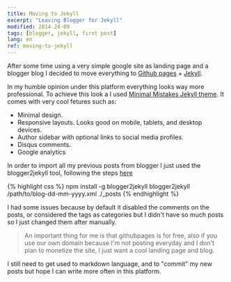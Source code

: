 ```yaml
---
title: Moving to Jekyll
excerpt: "Leaving Blogger for Jekyll"
modified: 2014-24-09
tags: [blogger, jekyll, first post]
lang: en
ref: moving-to-jekyll
---
```


After some time using a very simple google site as landing page and a blogger blog I decided to move everything to [Github pages](https://pages.github.com) + [Jekyll](https://help.github.com/articles/using-jekyll-with-pages).

In my humble opinion under this platform everything looks way more professional. 
To achieve this look a I used [Minimal Mistakes Jekyll theme](http://mademistakes.com/articles/minimal-mistakes-jekyll-theme/).
It comes with very cool fetures such as:

* Minimal design.
* Responsive layouts. Looks good on mobile, tablets, and desktop devices.
* Author sidebar with optional links to social media profiles.
* Disqus comments.
* Google analytics

In order to import all my previous posts from blogger I just used the blogger2jekyll tool, following the steps [here](http://blog.slaks.net/2013-05-31/migrating-from-blogger-to-jekyll)

{% highlight css %}
npm install -g blogger2jekyll
blogger2jekyll  /path/to/blog-dd-mm-yyyy.xml ./_posts
{% endhighlight %}

I had some issues because by default it disabled the comments on the posts, or considered the tags as categories but I didn't have so much posts so I just changed them after manually.

> An important thing for me is that githubpages is for free, also if you use our own domain because I'm not posting everyday and I don't plan to monetize the site,
 I just want a cool landing page and blog.
 
I still need to get used to markdown language, and to "commit" my new posts but hope I can write more often in this platform.



